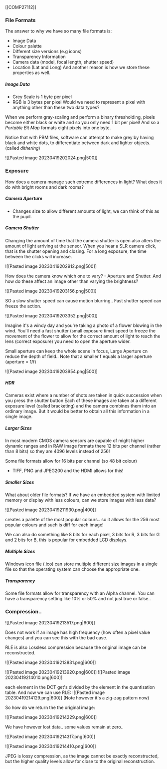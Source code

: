 [[COMP27112]]

### File Formats

The answer to why we have so many file formats is:
- Image Data
- Colour palette
- Different size versions (e.g icons)
- Transparency Information
- Camera data (model, focal length, shutter speed)
- Location (Lat and Long)
And another reason is how we store these properties as well.

##### Image Data
- Grey Scale is 1 byte per pixel
- RGB is 3 bytes per pixel
Would we need to represent a pixel with anything other than these two data types?

When we perform gray-scaling and perform a binary thresholding, pixels become either black or white and so you only need 1 bit per pixel! And so a *Portable Bit Map* formats eight pixels into one byte.

Notice that with PBM files, software can attempt to make grey by having black and white dots, to differentiate between dark and lighter objects. (called *dithering*)

![[Pasted image 20230419202024.png|500]]

### Exposure

How does a camera manage such extreme differences in light?
What does it do with bright rooms and dark rooms?

##### Camera Aperture
- Changes size to allow different amounts of light, we can think of this as the pupil.

##### Camera Shutter
Changing the amount of time that the camera shutter is open also alters the amount of light arriving at the sensor. When you hear a SLR camera click, that is the shutter opening and closing. For a long exposure, the time between the clicks will increase.


![[Pasted image 20230419202912.png|500]]


How does the camera know which one to vary? - Aperture and Shutter. And how do these affect an image other than varying the brightness?

![[Pasted image 20230419203156.png|500]]

SO a slow shutter speed can cause motion blurring.. Fast shutter speed can freeze the action.

![[Pasted image 20230419203352.png|500]]

Imagine it's a windy day and you're taking a photo of a flower blowing in the wind. You'll need a fast shutter (small exposure time) speed to freeze the movement of the flower to allow for the correct amount of light to reach the lens (correct exposure) you need to open the aperture wider.


Small aperture can keep the whole scene in focus, Large Aperture cn reduce the depth of field.. Note that a smaller f equals a larger aperture (aperture = 1/f)

![[Pasted image 20230419203954.png|500]]

##### HDR

Cameras exist where a number of shots are taken in quick succession when you press the shutter button
Each of these images are taken at a different exposure level (called bracketing) and the camera combines them into an ordinary image.
But it would be better to obtain all this information in a single image.

##### Larger Sizes

In most modern CMOS camera sensors are capable of might higher dynamic ranges and in RAW image formats there 12 bits per channel (rather than 8 bits) so they are 4096 levels instead of 256!

Some file formats allow for 16 bits per channel (so 48 bit colour)
- TIFF, PNG and JPEG200 and the HDMI allows for this!

##### Smaller Sizes
What about older file formats? If we have an embedded system with limited memory or display with less colours, can we store images with less data?

![[Pasted image 20230419211930.png|400]]

creates a palette of the most popular colours.. so it allows for the 256 most popular colours and such is diff for each image!

We can also do something like 8 bits for each pixel, 3 bits for R, 3 bits for G and 2 bits for B, this is popular for embedded LCD displays.

##### Multiple Sizes
Windows icon file (.ico) can store multiple different size images in a single file so that the operating system can choose the appropriate one.

##### Transparency

Some file formats allow for transparency with an Alpha channel. You can have a transparency setting like 10% or 50% and not just true or false..

### Compression..

![[Pasted image 20230419213517.png|600]]

Does not work if an image has high frequency (how often a pixel value changes) and you can see this with the bad case.

RLE is also Lossless compression because the original image can be reconstructed. 

![[Pasted image 20230419213831.png|600]]

![[Pasted image 20230419213920.png|600]]
![[Pasted image 20230419214010.png|600]]

each element in the DCT get's divided by the element in the quantisation table. And now we can use RLE: ![[Pasted image 20230419214129.png|600]]
(Note however it's a zig-zag pattern now)

So how do we return the the original image:

![[Pasted image 20230419214229.png|600]]

We have however lost data.. some values remain at zero..

![[Pasted image 20230419214317.png|600]]

![[Pasted image 20230419214410.png|600]]

JPEG is lossy compression, as the image cannot be exactly reconstructed, but the higher quality levels allow for close to the original reconstruction. 









